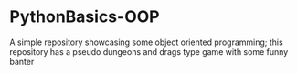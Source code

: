 # PythonBasics-OOP
A simple repository showcasing some object oriented programming; this repository has a pseudo dungeons and drags type game with some funny banter 
